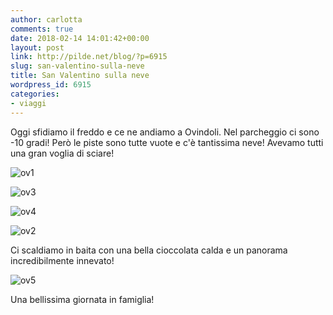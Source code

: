 ```yaml
---
author: carlotta
comments: true
date: 2018-02-14 14:01:42+00:00
layout: post
link: http://pilde.net/blog/?p=6915
slug: san-valentino-sulla-neve
title: San Valentino sulla neve
wordpress_id: 6915
categories:
- viaggi
---
```


Oggi sfidiamo il freddo e ce ne andiamo a Ovindoli. Nel parcheggio ci sono -10 gradi! Però le piste sono tutte vuote e c'è tantissima neve! Avevamo tutti una gran voglia di sciare!

![ov1]({{baseurl}}/uploads/2018/02/ov1.png)


![ov3]({{baseurl}}/uploads/2018/02/ov3.png)


 ![ov4]({{baseurl}}/uploads/2018/02/ov4.png)


 ![ov2]({{baseurl}}/uploads/2018/02/ov2.png)


Ci scaldiamo in baita con una bella cioccolata calda e un panorama incredibilmente innevato!

![ov5]({{baseurl}}/uploads/2018/02/ov5.jpg)


Una bellissima giornata in famiglia!
